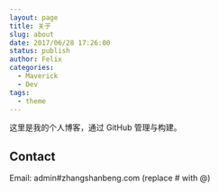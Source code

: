 ```yaml
---
layout: page
title: 关于
slug: about
date: 2017/06/28 17:26:00
status: publish
author: Felix
categories: 
  - Maverick
  - Dev
tags: 
  - theme
---
```


这里是我的个人博客，通过 GitHub 管理与构建。


## Contact

Email: admin#zhangshanbeng.com (replace # with @)
